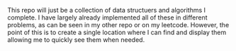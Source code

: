 This repo will just be a collection of data structuers and algorithms I complete. I have largely already implemented all of these in different problems, as can be seen in my other repo or on my leetcode. 
However, the point of this is to create a single location where I can find and display them allowing me to quickly see them when needed.
